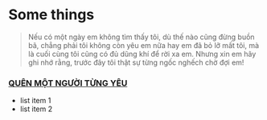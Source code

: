 # Some things
>Nếu có một ngày em không tìm thấy tôi, dù thế nào cũng đừng buồn bã, chẳng phải tôi không còn yêu em nữa hay em đã bỏ lỡ mất tôi, mà là cuối cùng tôi cũng có đủ dũng khí để rời xa em. Nhưng xin em hãy ghi nhớ rằng, trước đây tôi thật sự từng ngốc nghếch chờ đợi em!
### [QUÊN MỘT NGƯỜI TỪNG YÊU](https://zingmp3.vn/tim-kiem/index.html?q=qu%C3%AAn%20m%E1%BB%99t%20ng%C6%B0%E1%BB%9Di%20t%E1%BB%ABng%20y%C3%AAu%20ch%C3%A2u%20kh%E1%BA%A3i%20phong)



- list item 1
- list item 2
